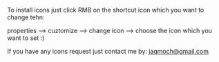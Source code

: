 To install icons just click RMB on the shortcut icon which you want to change tehn:

properties --> cuztomize --> change icon --> choose the icon which you want to set :)

If you have any icons request just contact me by: jaqmoch@gmail.com
